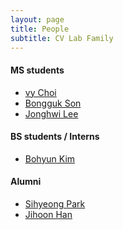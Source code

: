 ```yaml
---
layout: page
title: People
subtitle: CV Lab Family
---
```


#### MS students

* [vy Choi]()
* [Bongguk Son]()
* [Jonghwi Lee]()

#### BS students / Interns

* [Bohyun Kim]()
 
#### Alumni

* [Sihyeong Park]([https://sites.google.com/view/sungmin-cha/](https://kr.linkedin.com/in/%EC%8B%9C%ED%98%95-%EB%B0%95-370207272?trk=public_profile_browsemap-profile)) 
* [Jihoon Han]()
